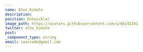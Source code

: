 ```yaml
---
name: Alex Kimoto
description:
position: Entwickler
image_path: https://avatars.githubusercontent.com/u/66242241
twitter: alex_kimoto
post:
_component_type: string
email: saarcode@gmail.com
---
```

